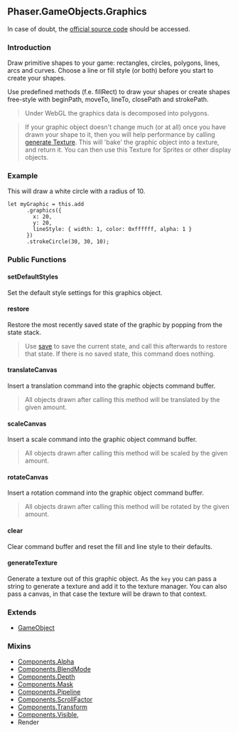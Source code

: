 ## Phaser.GameObjects.Graphics

In case of doubt, the [official source code](https://github.com/photonstorm/phaser) should be accessed.

### Introduction

Draw primitive shapes to your game: rectangles, circles, polygons, lines, arcs and curves.
Choose a line or fill style (or both) before you start to create your shapes.

Use predefined methods (f.e. fillRect) to draw your shapes or create shapes free-style with
beginPath, moveTo, lineTo, closePath and strokePath.


> Under WebGL the graphics data is decomposed into polygons.

> If your graphic object doesn't change much (or at all) once you have drawn your shape to it, then you will help performance by calling [generate Texture](https://github.com/digitsensitive/phaser3-typescript/blob/master/cheatsheets/gameobjects/graphics.md# generateTexture).
> This will 'bake' the graphic object into a texture, and return it. You can then use this Texture for Sprites or other display objects.

### Example

This will draw a white circle with a radius of 10.

```
let myGraphic = this.add
      .graphics({
        x: 20,
        y: 20,
        lineStyle: { width: 1, color: 0xffffff, alpha: 1 }
      })
      .strokeCircle(30, 30, 10);
```

### Public Functions

#### setDefaultStyles

Set the default style settings for this graphics object.

#### restore

Restore the most recently saved state of the graphic by popping from the state stack.

> Use [save](https://github.com/digitsensitive/phaser3-typescript/blob/master/cheatsheets/gameobjects/graphics.md#save) to save the current state, and call this afterwards to restore that state.
> If there is no saved state, this command does nothing.

#### translateCanvas

Insert a translation command into the graphic objects command buffer.

> All objects drawn after calling this method will be translated by the given amount.

#### scaleCanvas

Insert a scale command into the graphic object command buffer.

> All objects drawn after calling this method will be scaled by the given amount.

#### rotateCanvas

Insert a rotation command into the graphic object command buffer.

> All objects drawn after calling this method will be rotated by the given amount.

#### clear

Clear command buffer and reset the fill and line style to their defaults.

#### generateTexture

Generate a texture out of this graphic object. As the `key` you can pass a string to generate a texture
and add it to the texture manager. You can also pass a canvas, in that case the texture will be drawn to that context.

### Extends

- [GameObject](https://github.com/digitsensitive/phaser3-typescript/blob/master/cheatsheets/gameobjects/gameobject.md)

### Mixins

- [Components.Alpha](https://github.com/digitsensitive/phaser3-typescript/blob/master/cheatsheets/gameobjects/components/alpha.md)
- [Components.BlendMode](https://github.com/digitsensitive/phaser3-typescript/blob/master/cheatsheets/gameobjects/components/blend-mode.md)
- [Components.Depth](https://github.com/digitsensitive/phaser3-typescript/blob/master/cheatsheets/gameobjects/components/depth.md)
- [Components.Mask](https://github.com/digitsensitive/phaser3-typescript/blob/master/cheatsheets/gameobjects/components/mask.md)
- [Components.Pipeline](https://github.com/digitsensitive/phaser3-typescript/blob/master/cheatsheets/gameobjects/components/pipeline.md)
- [Components.ScrollFactor](https://github.com/digitsensitive/phaser3-typescript/blob/master/cheatsheets/gameobjects/components/scroll-factor.md)
- [Components.Transform](https://github.com/digitsensitive/phaser3-typescript/blob/master/cheatsheets/gameobjects/components/transform.md)
- [Components.Visible](https://github.com/digitsensitive/phaser3-typescript/blob/master/cheatsheets/gameobjects/components/visible.md),
- Render